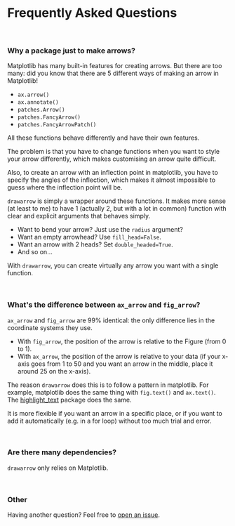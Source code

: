 # Frequently Asked Questions

<br>

### Why a package just to make arrows?

Matplotlib has many built-in features for creating arrows. But there are too many: did you know that there are 5 different ways of making an arrow in Matplotlib!

- `ax.arrow()`
- `ax.annotate()`
- `patches.Arrow()`
- `patches.FancyArrow()`
- `patches.FancyArrowPatch()`

All these functions behave differently and have their own features.

The problem is that you have to change functions when you want to style your arrow differently, which makes customising an arrow quite difficult.

Also, to create an arrow with an inflection point in matplotlib, you have to specify the angles of the inflection, which makes it almost impossible to guess where the inflection point will be.

`drawarrow` is simply a wrapper around these functions. It makes more sense (at least to me) to have 1 (actually 2, but with a lot in common) function with clear and explicit arguments that behaves simply.

- Want to bend your arrow? Just use the `radius` argument?
- Want an empty arrowhead? Use `fill_head=False`.
- Want an arrow with 2 heads? Set `double_headed=True`.
- And so on...

With `drawarrow`, you can create virtually any arrow you want with a single function.

<br>

### What's the difference between `ax_arrow` and `fig_arrow`?

`ax_arrow` and `fig_arrow` are 99% identical: the only difference lies in the coordinate systems they use.

- With `fig_arrow`, the position of the arrow is relative to the Figure (from 0 to 1).
- With `ax_arrow`, the position of the arrow is relative to your data (if your x-axis goes from 1 to 50 and you want an arrow in the middle, place it around 25 on the x-axis).

The reason `drawarrow` does this is to follow a pattern in matplotlib. For example, matplotlib does the same thing with `fig.text()` and `ax.text()`. The [highlight_text](https://github.com/znstrider/highlight_text) package does the same.

It is more flexible if you want an arrow in a specific place, or if you want to add it automatically (e.g. in a for loop) without too much trial and error.

<br>

### Are there many dependencies?

`drawarrow` only relies on Matplotlib.

<br>

### Other

Having another question? Feel free to [open an issue](https://github.com/JosephBARBIERDARNAL/drawarrow/issues).

<br><br><br>
